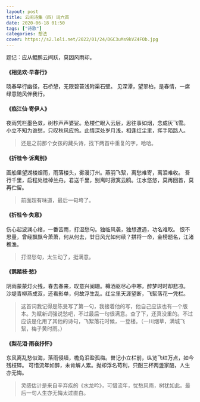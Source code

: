 ```yaml
---
layout: post
title: 云间诗集（四）词六首
date: 2020-06-18 01:50
tags: ["诗歌"]
categories: 想法
cover: https://s2.loli.net/2022/01/24/DGC3uMs9kVZ4FOb.jpg
---
```


题记：应从鲲鹏云间跃，莫因风雨却。

#### 《相见欢·早春行》

晓春早行幽径，石桥憩，无限碧苔浅附渠石壁。
见深潭，望翠柏，是春情，一席绿意随风伴我行。

#### 《临江仙·寄伊人》

夜雨凭栏墨色敛，树杪声声婆娑。危楼伫眼入云层，思往事如烟，念成灰飞雪。
小立不知为谁愁，只叹秋风应怜。此情深处岁月浅，相逢红尘里，挥手陌路人。

> 还是之前那个女孩的藏头诗，找下两首中重复的字，哈哈。

#### 《折桂令·诉离别》

画船里望湖楼烟雨，雨落楼头，雾漫汀州。燕羽飞絮，离愁难寄，离泪难收。
吾行千里，启程处桂棹兰舟。君送千里，别离时寂寞云鸥。江水悠悠，莫再回首，莫再伫留。

> 前面超有味道，最后一句垮了。

#### 《折桂令·失意》

伤心起波澜心绪，一番苦雨，打湿愁句。独临风袭，独想遭遇，功名难取。
恨不思量，曾经飘飘今萧萧，何从何去，廿日风光如何续？拼将一命，金榜题名，江渚樵渔。

> 打湿愁句，太生动了，挺满意。

#### 《鹊踏枝·愁》

阴雨蒙蒙灯火残，春去春来，叹意兴阑珊。樽酒驱尽心中寒，醉梦时时却悲凉。
沙堤青柳燕成双，还看影单，何故浮生乱。红尘里天涯望断，飞絮落花一凭栏。

> 这首词我记得是陈旻写了第一句，我接着他的写，他自己应该也有一个版本。为赋新词强说愁吧，不过最后一句很满意。查了下，还真没重的。不过应该是化用了其他的诗句，飞絮落花时候，一登楼。（一川烟草，满城飞絮，梅子黄时雨。）

#### 《梨花泪·雨夜抒怀》

东风离乱愁似海，落雨侵墙，檐角泪盈孤梅。曽记小立栏前，纵览飞红万点，如今残枝碎。
可惜流年如醉，未肯解人累。抛却浮名苟利，只酣三杯两盏家醅，人生亦无悔。

> 灵感估计是来自辛弃疾的《水龙吟》，可惜流年，忧愁风雨，树犹如此。最后一句人生亦无悔太过直白。


